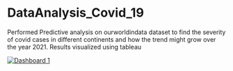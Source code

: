 # DataAnalysis_Covid_19
Performed Predictive analysis on ourworldindata dataset to find the severity of covid cases in different continents and how the trend might grow over the year 2021. Results visualized using tableau
<div class='tableauPlaceholder' id='viz1666366047477'><noscript><a href='#'><img alt='Dashboard 1 ' src='https:&#47;&#47;public.tableau.com&#47;static&#47;images&#47;FY&#47;FY4W5T6GK&#47;1_rss.png' style='border: none' /></a></noscript><object class='tableauViz'  style='display:none;'><param name='host_url' value='https%3A%2F%2Fpublic.tableau.com%2F' /> <param name='embed_code_version' value='3' /> <param name='path' value='shared&#47;FY4W5T6GK' /> <param name='toolbar' value='yes' /><param name='static_image' value='https:&#47;&#47;public.tableau.com&#47;static&#47;images&#47;FY&#47;FY4W5T6GK&#47;1.png' /> <param name='animate_transition' value='yes' /><param name='display_static_image' value='yes' /><param name='display_spinner' value='yes' /><param name='display_overlay' value='yes' /><param name='display_count' value='yes' /><param name='language' value='en-US' /><param name='filter' value='publish=yes' /></object></div>
